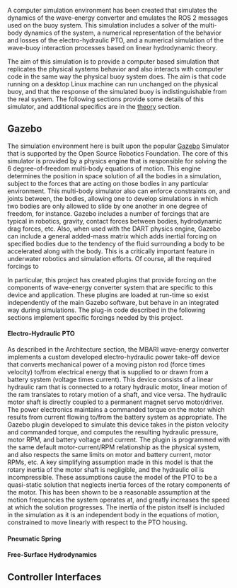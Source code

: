 A computer simulation environment has been created that simulates the dynamics of the wave-energy converter and emulates the ROS 2 messages used on the buoy system.  This simulation includes a solver of the multi-body dynamics of the system, a numerical representation of the behavior and losses of the electro-hydraulic PTO, and a numerical simulation of the wave-buoy interaction processes based on linear hydrodynamic theory.

The aim of this simulation is to provide a computer based simulation that replicates the physical systems behavior and also interacts with computer code in the same way the physical buoy system does.  The aim is that code running on a desktop Linux machine can run unchanged on the physical buoy, and that the response of the simulated buoy is indistinguishable from the real system.  The following sections provide some details of this simulator, and additional specifics are in the  [theory](theory.md)  section.

## Gazebo
The simulation environment here is built upon the popular [Gazebo](https://gazebosim.org/docs/garden) Simulator that is supported by the Open Source Robotics Foundation.  The core of this simulator is provided by a physics engine that is responsible for solving the 6 degree-of-freedom multi-body equations of motion.  This engine determines the position in space solution of all the bodies in a simulation, subject to the forces that are acting on those bodies in any particular environment.  This multi-body simulator also can enforce constraints on, and joints between, the bodies, allowing one to develop simulations in which two bodies are only allowed to slide by one another in one degree of freedom, for instance.  Gazebo includes a number of forcings that are typical in robotics, gravity, contact forces between bodies, hydrodynamic drag forces, etc.  Also, when used with the DART physics engine, Gazebo can include a general added-mass matrix which adds inertial forcing on specified bodies due to the tendency of the fluid surrounding a body to be accelerated along with the body.  This is a critically important feature in underwater robotics and simulation efforts.  Of course, all the required forcings to

In particular, this project has created plugins that provide forcing on the components of wave-energy converter system that are specific to this device and application.  These plugins are loaded at run-time so exist independently of the main Gazebo software, but behave in an integrated way during simulations.  The plug-in code described in the following sections implement specific forcings needed by this project.

#### Electro-Hydraulic PTO
As described in the Architecture section, the MBARI wave-energy converter implements a custom developed electro-hydraulic power take-off device that converts mechanical power of a moving piston rod (force times velocity) to/from electrical energy that is supplied to or drawn from a battery system (voltage times current).  This device consists of a linear hydraulic ram that is connected to a rotary hydraulic motor, linear motion of the ram translates to rotary motion of a shaft, and vice versa.  The hydraulic motor shaft is directly coupled to a permanent magnet servo motor/driver.  The power electronics maintains a commanded torque on the motor which results from current flowing to/from the battery system as appropriate.  The Gazebo plugin developed to simulate this device takes in the piston velocity and commanded torque, and computes the resulting hydraulic pressure, motor RPM, and battery voltage and current.  The plugin is programmed with the same default motor-current/RPM relationship as the physical system, and also respects the same limits on motor and battery current, motor RPMs, etc.  A key simplifying assumption made in this model is that the rotary inertia of the motor shaft is negligible, and the hydraulic oil is incompressible.  These assumptions cause the model of the PTO to be a quasi-static solution that neglects inertia forces of the rotary components of the motor.  This has been shown to be a reasonable assumption at the motion frequencies the system operates at, and greatly increases the speed at which the solution progresses.  The inertia of the piston itself is included in the simulation as it is an independent body in the equations of motion, constrained to move linearly with respect to the PTO housing.

#### Pneumatic Spring

#### Free-Surface Hydrodynamics


## Controller Interfaces
